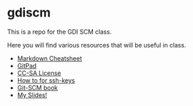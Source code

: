 # gdiscm

This is a repo for the GDI SCM class.

Here you will find various resources that will be useful in class.

* [Markdown Cheatsheet](http://support.mashery.com/docs/customizing_your_portal/Markdown_Cheat_Sheet)
* [GitPad](https://github.com/github/gitpad)
* [CC-SA License](https://raw.github.com/ringmaster/gdiscm/master/license.txt)
* [How to for ssh-keys](https://help.github.com/articles/generating-ssh-keys)
* [Git-SCM book](http://git-scm.com/book)
* [My Slides!](http://www.slideshare.net/ringmaster/source-control-management-14652174)